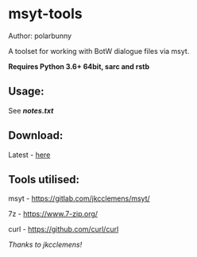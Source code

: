 msyt-tools
==========

Author: polarbunny

A toolset for working with BotW dialogue files via msyt.

**Requires Python 3.6+ 64bit, sarc and rstb**

Usage:
------

See ***notes.txt***

Download:
---------

Latest - [here](https://github.com/polarbunny/msyt-tools/releases/latest)

Tools utilised:
---------------

msyt - https://gitlab.com/jkcclemens/msyt/
  
7z - https://www.7-zip.org/

curl - https://github.com/curl/curl

*Thanks to jkcclemens!*
